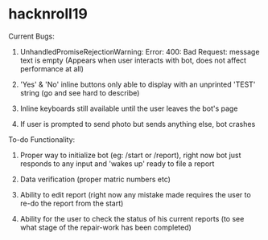 # hacknroll19

Current Bugs:

1. UnhandledPromiseRejectionWarning: Error: 400: Bad Request: message text is empty (Appears when user interacts with bot, does not affect performance at all)

2. 'Yes' & 'No' inline buttons only able to display with an unprinted 'TEST' string (go and see hard to describe)

3. Inline keyboards still available until the user leaves the bot's page

4. If user is prompted to send photo but sends anything else, bot crashes

To-do Functionality:

1. Proper way to initialize bot (eg: /start or /report), right now bot just responds to any input and 'wakes up' ready to file a report

2. Data verification (proper matric numbers etc)

3. Ability to edit report (right now any mistake made requires the user to re-do the report from the start)

4. Ability for the user to check the status of his current reports (to see what stage of the repair-work has been completed)
